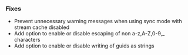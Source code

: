 ### Fixes
- Prevent unnecessary warning messages when using sync mode with stream cache disabled
- Add option to enable or disable escaping of non a-z,A-Z,0-9,_ characters
- Add option to enable or disable writing of guids as strings
